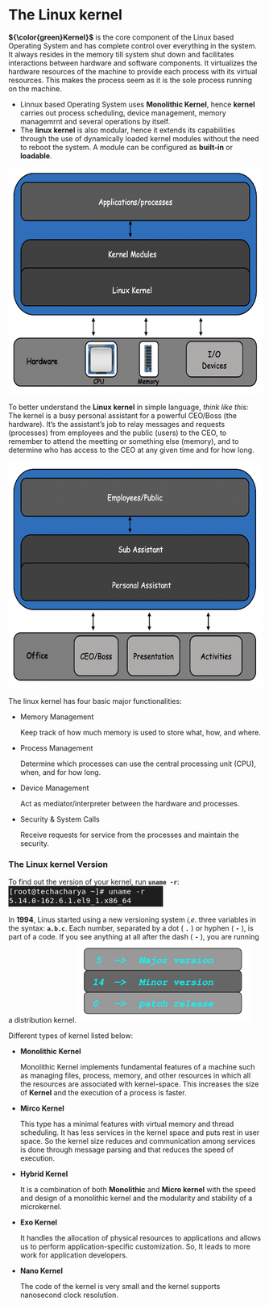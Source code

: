 # The Linux kernel

**${\color{green}Kernel}$** is the core component of the Linux based Operating System and has complete control over everything in the system. It always resides in the memory till system shut down and facilitates interactions between hardware and software components. It virtualizes the hardware resources of the machine to provide each process with its virtual resources. This makes the process seem as it is the sole process running on the machine. 

  - Linnux based Operating System uses **Monolithic Kernel**, hence **kernel** carries out process scheduling, device management, memory managemrnt and several operations by itself.
  - The **linux kernel** is also modular, hence it extends its capabilities through the use of dynamically loaded kernel modules without the need to reboot the system. A module can be configured as **built-in** or **loadable**.

  <img src="../../images/core-concept/linux-kernel.png" height="450" width="600">

To better understand the **Linux kernel** in simple language, _think like this:_ The kernel is a busy personal assistant for a powerful CEO/Boss (the hardware). It’s the assistant’s job to relay messages and requests (processes) from employees and the public (users) to the CEO, to remember to attend the meetting or something else (memory), and to determine who has access to the CEO at any given time and for how long.

<img src="../../images/core-concept/linux-kernel-eg.png" height="450" width="600">


The linux kernel has four basic major functionalities:
  - Memory Management

    Keep track of how much memory is used to store what, how, and where.
  - Process Management

    Determine which processes can use the central processing unit (CPU), when, and for how long.
  - Device Management

    Act as mediator/interpreter between the hardware and processes.
  - Security & System Calls

    Receive requests for service from the processes and maintain the security.

### The Linux kernel Version
To find out the version of your kernel, run **`uname -r`**:
   ![kernel version](../../images/core-concept/kernel-version.png)

In **1994**, Linus started using a new versioning system _i,e._ three variables in the syntax: **` a.b.c `**. Each number, separated by a dot ( **` . `** ) or hyphen ( **` - `** ), is part of a code. If you see anything at all after the dash ( **` - `** ), you are running a distribution kernel.
   ![version details](../../images/core-concept/version-details.png)



Different types of kernel listed below:
  - **Monolithic Kernel**

    Monolithic Kernel implements fundamental features of a machine such as managing files, process, memory, and other resources in which all the resources are associated with kernel-space. This increases the size of **Kernel** and the execution of a process is faster.
  - **Mirco Kernel**

    This type has a minimal features with virtual memory and thread scheduling. It has less services in the kernel space and puts rest in user space. So the kernel size reduces and communication among services is done through message parsing and that reduces the speed of execution.
  - **Hybrid Kernel**

    It is a combination of both **Monolithic** and **Micro kernel** with the speed and design of a monolithic kernel and the modularity and stability of a microkernel.
  - **Exo Kernel**

    It handles the allocation of physical resources to applications and allows us to perform application-specific customization. So, It leads to more work for application developers.
  - **Nano Kernel**

    The code of the kernel is very small and the kernel supports nanosecond clock resolution.

